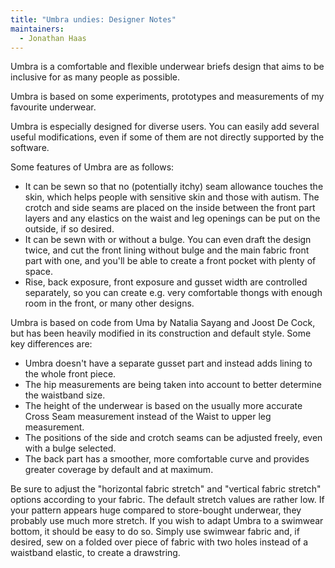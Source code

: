 ```yaml
---
title: "Umbra undies: Designer Notes"
maintainers:
  - Jonathan Haas
---
```


Umbra is a comfortable and flexible underwear briefs design that aims to be inclusive for as many people as possible.

Umbra is based on some experiments, prototypes and measurements of my favourite underwear.

Umbra is especially designed for diverse users. You can easily add several useful modifications, even if some of them are not directly supported by the software.

Some features of Umbra are as follows:

- It can be sewn so that no (potentially itchy) seam allowance touches the skin, which helps people with sensitive skin and those with autism. The crotch and side seams are placed on the inside between the front part layers and any elastics on the waist and leg openings can be put on the outside, if so desired.
- It can be sewn with or without a bulge. You can even draft the design twice, and cut the front lining without bulge and the main fabric front part with one, and you'll be able to create a front pocket with plenty of space.
- Rise, back exposure, front exposure and gusset width are controlled separately, so you can create e.g. very comfortable thongs with enough room in the front, or many other designs.

Umbra is based on code from Uma by Natalia Sayang and Joost De Cock, but has been heavily modified in its construction and default style.
Some key differences are:

- Umbra doesn't have a separate gusset part and instead adds lining to the whole front piece.
- The hip measurements are being taken into account to better determine the waistband size.
- The height of the underwear is based on the usually more accurate Cross Seam measurement instead of the Waist to upper leg measurement.
- The positions of the side and crotch seams can be adjusted freely, even with a bulge selected.
- The back part has a smoother, more comfortable curve and provides greater coverage by default and at maximum.

<Warning>
Be sure to adjust the "horizontal fabric stretch" and "vertical fabric stretch" options according to your fabric. The default stretch values are rather low. If your pattern appears huge compared to store-bought underwear, they probably use much more stretch.
</Warning>

<Tip>
  If you wish to adapt Umbra to a swimwear bottom, it should be easy to do so. Simply use swimwear fabric and, if desired, sew on a folded over piece of fabric with two holes instead of a waistband elastic, to create a drawstring.
</Tip>
